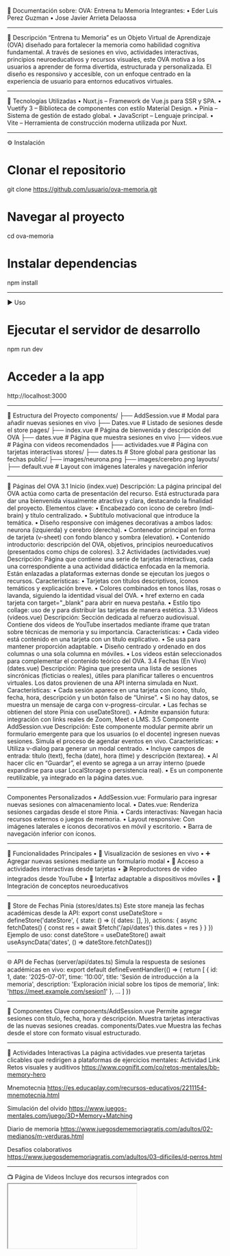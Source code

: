 🧠 Documentación sobre: OVA: Entrena tu Memoria
Integrantes:
•	Eder Luis Perez Guzman
•	Jose Javier Arrieta Delaossa
________________________________________
📝 Descripción
“Entrena tu Memoria” es un Objeto Virtual de Aprendizaje (OVA) diseñado para fortalecer la memoria como habilidad cognitiva fundamental. A través de sesiones en vivo, actividades interactivas, principios neuroeducativos y recursos visuales, este OVA motiva a los usuarios a aprender de forma divertida, estructurada y personalizada. El diseño es responsivo y accesible, con un enfoque centrado en la experiencia de usuario para entornos educativos virtuales.
________________________________________
🧰 Tecnologías Utilizadas
•	Nuxt.js – Framework de Vue.js para SSR y SPA.
•	Vuetify 3 – Biblioteca de componentes con estilo Material Design.
•	Pinia – Sistema de gestión de estado global.
•	JavaScript – Lenguaje principal.
•	Vite – Herramienta de construcción moderna utilizada por Nuxt.
________________________________________
⚙️ Instalación
# Clonar el repositorio
git clone https://github.com/usuario/ova-memoria.git

# Navegar al proyecto
cd ova-memoria

# Instalar dependencias
npm install
________________________________________
▶️ Uso
# Ejecutar el servidor de desarrollo
npm run dev

# Acceder a la app
http://localhost:3000
________________________________________
📁 Estructura del Proyecto
components/
├── AddSession.vue     # Modal para añadir nuevas sesiones en vivo
├── Dates.vue          # Listado de sesiones desde el store
pages/
├── index.vue          # Página de bienvenida y descripción del OVA
├── dates.vue          # Página que muestra sesiones en vivo
├── videos.vue         # Página con videos recomendados
├── actividades.vue    # Página con tarjetas interactivas
stores/
├── dates.ts           # Store global para gestionar las fechas
public/
├── images/neurona.png
├── images/cerebro.png
layouts/
├── default.vue        # Layout con imágenes laterales y navegación inferior
________________________________________
🧭 Páginas del OVA
3.1 Inicio (index.vue)
Descripción:
La página principal del OVA actúa como carta de presentación del recurso. Está estructurada para dar una bienvenida visualmente atractiva y clara, destacando la finalidad del proyecto.
Elementos clave:
•	Encabezado con icono de cerebro (mdi-brain) y título centralizado.
•	Subtítulo motivacional que introduce la temática.
•	Diseño responsive con imágenes decorativas a ambos lados: neurona (izquierda) y cerebro (derecha).
•	Contenedor principal en forma de tarjeta (v-sheet) con fondo blanco y sombra (elevation).
•	Contenido introductorio: descripción del OVA, objetivos, principios neuroeducativos (presentados como chips de colores).
3.2 Actividades (actividades.vue)
Descripción:
Página que contiene una serie de tarjetas interactivas, cada una correspondiente a una actividad didáctica enfocada en la memoria. Están enlazadas a plataformas externas donde se ejecutan los juegos o recursos.
Características:
•	Tarjetas con títulos descriptivos, íconos temáticos y explicación breve.
•	Colores combinados en tonos lilas, rosas o lavanda, siguiendo la identidad visual del OVA.
•	href externo en cada tarjeta con target="_blank" para abrir en nueva pestaña.
•	Estilo tipo collage: uso de y para distribuir las tarjetas de manera estética.
3.3 Videos (videos.vue)
Descripción:
Sección dedicada al refuerzo audiovisual. Contiene dos videos de YouTube insertados mediante iframe que tratan sobre técnicas de memoria y su importancia.
Características:
•	Cada video está contenido en una tarjeta con un título explicativo.
•	Se usa para mantener proporción adaptable.
•	Diseño centrado y ordenado en dos columnas o una sola columna en móviles.
•	Los videos están seleccionados para complementar el contenido teórico del OVA.
3.4 Fechas (En Vivo) (dates.vue)
Descripción:
Página que presenta una lista de sesiones sincrónicas (ficticias o reales), útiles para planificar talleres o encuentros virtuales. Los datos provienen de una API interna simulada en Nuxt.
Características:
•	Cada sesión aparece en una tarjeta con ícono, título, fecha, hora, descripción y un botón falso de “Unirse”.
•	Si no hay datos, se muestra un mensaje de carga con v-progress-circular.
•	Las fechas se obtienen del store Pinia con useDateStore().
•	Admite expansión futura: integración con links reales de Zoom, Meet o LMS.
3.5 Componente AddSession.vue
Descripción:
Este componente modular permite abrir un formulario emergente para que los usuarios (o el docente) ingresen nuevas sesiones. Simula el proceso de agendar eventos en vivo.
Características:
•	Utiliza v-dialog para generar un modal centrado.
•	Incluye campos de entrada: título (text), fecha (date), hora (time) y descripción (textarea).
•	Al hacer clic en “Guardar”, el evento se agrega a un array interno (puede expandirse para usar LocalStorage o persistencia real).
•	Es un componente reutilizable, ya integrado en la página dates.vue.
________________________________________
Componentes Personalizados
•	AddSession.vue: Formulario para ingresar nuevas sesiones con almacenamiento local.
•	Dates.vue: Renderiza sesiones cargadas desde el store Pinia.
•	Cards interactivas: Navegan hacia recursos externos o juegos de memoria.
•	Layout responsive: Con imágenes laterales e íconos decorativos en móvil y escritorio.
•	Barra de navegación inferior con íconos.
________________________________________
🚀 Funcionalidades Principales
•	📆 Visualización de sesiones en vivo
•	➕ Agregar nuevas sesiones mediante un formulario modal
•	🎯 Acceso a actividades interactivas desde tarjetas
•	🎬 Reproductores de video integrados desde YouTube
•	📱 Interfaz adaptable a dispositivos móviles
•	🧠 Integración de conceptos neuroeducativos
________________________________________
💾 Store de Fechas Pinia (stores/dates.ts)
Este store maneja las fechas académicas desde la API:
export const useDateStore = defineStore('dateStore', {
  state: () => ({
    dates: [],
  }),
  actions: {
    async fetchDates() {
      const res = await $fetch('/api/dates')
      this.dates = res
    }
  }
})
Ejemplo de uso:
const dateStore = useDateStore()
await useAsyncData('dates', () => dateStore.fetchDates())
________________________________________
🌐 API de Fechas (server/api/dates.ts)
Simula la respuesta de sesiones académicas en vivo:
export default defineEventHandler(() => {
  return [
    {
      id: 1,
      date: '2025-07-01',
      time: '10:00',
      title: 'Sesión de introducción a la memoria',
      description: 'Exploración inicial sobre los tipos de memoria',
      link: 'https://meet.example.com/sesion1'
    },
    ...
  ]
})
________________________________________
🧩 Componentes Clave
components/AddSession.vue
Permite agregar sesiones con título, fecha, hora y descripción. Muestra tarjetas interactivas de las nuevas sesiones creadas.
components/Dates.vue
Muestra las fechas desde el store con formato visual estructurado.
________________________________________
🧠 Actividades Interactivas
La página actividades.vue presenta tarjetas clicables que redirigen a plataformas de ejercicios mentales:
Actividad	Link
Retos visuales y auditivos	https://www.cognifit.com/co/retos-mentales/bb-memory-hero

Mnemotecnia	https://es.educaplay.com/recursos-educativos/2211154-mnemotecnia.html

Simulación del olvido	https://www.juegos-mentales.com/juego/3D+Memory+Matching

Diario de memoria	https://www.juegosdememoriagratis.com/adultos/02-medianos/m-verduras.html

Desafíos colaborativos	https://www.juegosdememoriagratis.com/adultos/03-dificiles/d-perros.html

________________________________________
📺 Página de Videos
Incluye dos recursos integrados con <iframe> para fortalecer la comprensión:
•	Entrenamiento mental con desafíos prácticos
•	¿Por qué es importante ejercitar la memoria?
________________________________________
🧭 Navegación
La app cuenta con una barra de navegación inferior fija con acceso directo a:
•	Inicio
•	Videos
•	Actividades
•	Sesiones en vivo
Con iconografía Material Design y diseño responsivo.
________________________________________
🙌 Contribución
1.	Haz fork del repositorio.
2.	Crea una rama: feature/nueva-funcionalidad.
3.	Envía un pull request con tu propuesta.
________________________________________

